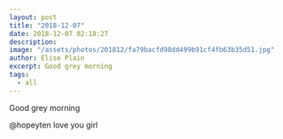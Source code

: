 ```yaml
---
layout: post
title: "2018-12-07"
date: 2018-12-07 02:18:27
description: 
image: "/assets/photos/201812/fa79bacfd98dd499b91cf4fb63b35d51.jpg"
author: Elise Plain
excerpt: Good grey morning
tags: 
  - all
---
```


Good grey morning
<p></p>
<p>@hopeyten love you girl</p>
